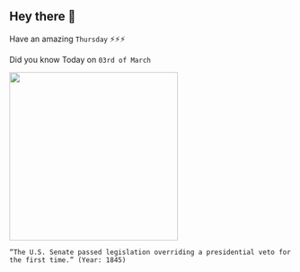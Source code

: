 ## Hey there 👋
Have an amazing `Thursday` ⚡⚡⚡

Did you know Today on `03rd of March`
 
 [<img src="https://historycms2.house.gov/assets/15032390670.jpeg?wd=280" width="300" />](https://history.house.gov/Institution/Presidential-Vetoes/Presidential-Vetoes/#:~:text=The%20first%20successful%20congressional%20override,veto%20that%20cannot%20be%20overridden.) 
 ```
“The U.S. Senate passed legislation overriding a presidential veto for the first time.” (Year: 1845)
```
